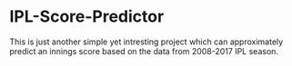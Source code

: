 # IPL-Score-Predictor
This is just another simple yet intresting project which can approximately predict an innings score based on the data from 2008-2017 IPL season. 

